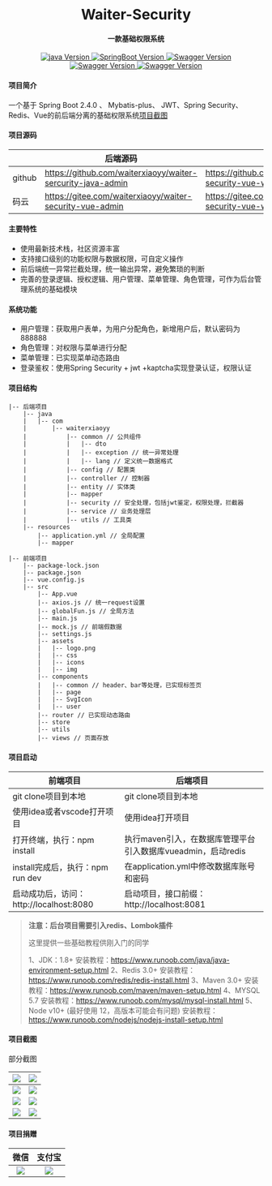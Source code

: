 <div align="center">
<br/>
  <h1 align="center">
    Waiter-Security
  </h1>
  <h4 align="center">
    一款基础权限系统
  </h4> 
</div>





<p align="center">
    <a href="#">
        <img src="https://img.shields.io/badge/java-1.8-green.svg" alt="java Version">
    </a>
    <a href="#">
        <img src="https://img.shields.io/badge/SpringBoot-2.4.0-red.svg" alt="SpringBoot Version">
    </a>
    <a href="#">
        <img src="https://img.shields.io/badge/Mybatis Plus-3.4.1-blue.svg" alt="Swagger Version">
    </a> 
    <a href="#">
        <img src="https://img.shields.io/badge/hutool-5.3.3-orange.svg" alt="Swagger Version">
    </a> 
     <a href="#">
        <img src="https://img.shields.io/badge/kaptcha-0.0.9-blueviolet.svg" alt="Swagger Version">
    </a> 
</p>





#### 项目简介

一个基于 Spring Boot 2.4.0 、 Mybatis-plus、 JWT、Spring Security、Redis、Vue的前后端分离的基础权限系统[项目截图](#jump)



#### 项目源码

|        | 后端源码                                                    | 前端源码                                                |
| ------ | ----------------------------------------------------------- | ------------------------------------------------------- |
| github | https://github.com/waiterxiaoyy/waiter-sercurity-java-admin | https://github.com/waiterxiaoyy/waiter-security-vue-web |
| 码云   | https://gitee.com/waiterxiaoyy/waiter-security-vue-admin    | https://gitee.com/waiterxiaoyy/waiter-security-vue-web  |

#### 主要特性

- 使用最新技术栈，社区资源丰富
- 支持接口级别的功能权限与数据权限，可自定义操作
- 前后端统一异常拦截处理，统一输出异常，避免繁琐的判断
- 完善的登录逻辑、授权逻辑、用户管理、菜单管理、角色管理，可作为后台管理系统的基础模块

####  系统功能

- 用户管理：获取用户表单，为用户分配角色，新增用户后，默认密码为888888
- 角色管理：对权限与菜单进行分配
- 菜单管理：已实现菜单动态路由
- 登录鉴权：使用Spring Security + jwt +kaptcha实现登录认证，权限认证

#### 项目结构

```
|-- 后端项目
    |-- java
    |   |-- com
    |       |-- waiterxiaoyy
    |           |-- common // 公共组件
    |           |   |-- dto
    |           |   |-- exception // 统一异常处理
    |           |   |-- lang // 定义统一数据格式
    |           |-- config // 配置类
    |           |-- controller // 控制器
    |           |-- entity // 实体类
    |           |-- mapper
    |           |-- security // 安全处理，包括jwt鉴定，权限处理，拦截器
    |           |-- service // 业务处理层
    |           |-- utils // 工具类
    |-- resources
        |-- application.yml // 全局配置
        |-- mapper
```

```
|-- 前端项目
    |-- package-lock.json
    |-- package.json
    |-- vue.config.js
    |-- src
        |-- App.vue
        |-- axios.js // 统一request设置
        |-- globalFun.js // 全局方法
        |-- main.js
        |-- mock.js // 前端假数据
        |-- settings.js
        |-- assets
        |   |-- logo.png
        |   |-- css
        |   |-- icons
        |   |-- img
        |-- components
        |   |-- common // header、bar等处理，已实现标签页
        |   |-- page
        |   |-- SvgIcon
        |   |-- user
        |-- router // 已实现动态路由
        |-- store
        |-- utils
        |-- views // 页面存放
```



#### 项目启动

| 前端项目                                | 后端项目                                                     |
| --------------------------------------- | ------------------------------------------------------------ |
| git clone项目到本地                     | git clone项目到本地                                          |
| 使用idea或者vscode打开项目              | 使用idea打开项目                                             |
| 打开终端，执行：npm install             | 执行maven引入，在数据库管理平台引入数据库vueadmin，启动redis |
| install完成后，执行：npm run dev        | 在application.yml中修改数据库账号和密码                      |
| 启动成功后，访问：http://localhost:8080 | 启动项目，接口前缀：http://localhost:8081                    |

> **注意：后台项目需要引入redis、Lombok插件**
>
> 
>
> 这里提供一些基础教程供刚入门的同学
>
> 1、JDK：1.8+ 
> 安装教程：https://www.runoob.com/java/java-environment-setup.html
> 2、Redis 3.0+
> 安装教程：https://www.runoob.com/redis/redis-install.html
> 3、Maven 3.0+
> 安装教程：https://www.runoob.com/maven/maven-setup.html
> 4、MYSQL 5.7
> 安装教程：https://www.runoob.com/mysql/mysql-install.html
> 5、Node v10+ (最好使用 12，高版本可能会有问题)
> 安装教程：https://www.runoob.com/nodejs/nodejs-install-setup.html



#### 项目截图

<span id="jump">部分截图</span>

| ![](https://blog20211013.oss-cn-shenzhen.aliyuncs.com/blog/picture-waiter-admin/login.jpg?versionId=CAEQMxiBgMCllqPx8xciIDNkODM2NjcwMjgzNzRjZTQ5MGRhMGZkOTczYzQ4YTkz) | ![](https://blog20211013.oss-cn-shenzhen.aliyuncs.com/blog/picture-waiter-admin/dashborad.jpg?versionId=CAEQMxiBgIDElaPx8xciIDZkMDk5MTQ3Mzk3YzQwNzViOWFjOTg4MzgwMDhlMTQ1) |
| ------------------------------------------------------------ | ------------------------------------------------------------ |
| ![](https://blog20211013.oss-cn-shenzhen.aliyuncs.com/blog/picture-waiter-admin/user1.jpg?versionId=CAEQMxiBgMCdlKPx8xciIDVmYzcyNWMxZWNjMjQzMTlhMGM3MDczZTU3MjYxODRk) | ![](https://blog20211013.oss-cn-shenzhen.aliyuncs.com/blog/picture-waiter-admin/user2.jpg?versionId=CAEQMxiBgMCsk6Px8xciIDE5NzU4Y2E4ZGVlYzRhZGM4ZTM3ODc3NWI5MmFhZjJk) |
| ![](https://blog20211013.oss-cn-shenzhen.aliyuncs.com/blog/picture-waiter-admin/role.jpg?versionId=CAEQMxiBgMDClKPx8xciIDdmNjA2NDQyMjMzMDQ0MTBiNThlNzlhNWNkNzc5MzUw) | ![](https://blog20211013.oss-cn-shenzhen.aliyuncs.com/blog/picture-waiter-admin/role1.jpg?versionId=CAEQMxiBgIDVk6Px8xciIGM3MjMwMjE3ZGJkNDQ5MGE5NmExMzMxYWZjZGRkMDg5) |
| ![](https://blog20211013.oss-cn-shenzhen.aliyuncs.com/blog/picture-waiter-admin/menu.jpg?versionId=CAEQMxiBgMC4laPx8xciIDk0MzM2MmMzYzA2NTRiNzZhOGQxZmJmYWQxMjQxNWVh) | ![](https://blog20211013.oss-cn-shenzhen.aliyuncs.com/blog/picture-waiter-admin/menu2.jpg?versionId=CAEQMxiBgMD8lKPx8xciIDlhNDA2MzU1YWQ3NDQzYWE4NmM3NzY2MTU4NTFiZmE2) |



#### 项目捐赠

|                             微信                             |                            支付宝                            |
| :----------------------------------------------------------: | :----------------------------------------------------------: |
| ![](https://blog20211013.oss-cn-shenzhen.aliyuncs.com/blog/wechatpay.png?versionId=CAEQMxiBgMDgnq_x8xciIGYwYmZhMmM0N2U0ZTRjYzBiMmJhNzhjMzJlYThiMDQ3) | ![](https://blog20211013.oss-cn-shenzhen.aliyuncs.com/blog/alipay.jpg?versionId=CAEQMxiBgIC5nq_x8xciIGZjY2ExOWE4N2E0NDRmYmZhMTI5ZmVhZDQ2ZGNiMDgx) |


